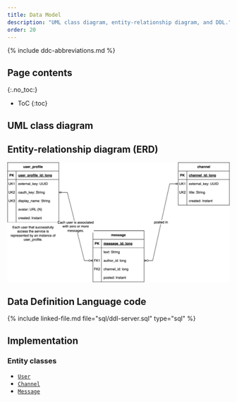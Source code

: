 ```yaml
---
title: Data Model
description: "UML class diagram, entity-relationship diagram, and DDL."
order: 20
---
```


{% include ddc-abbreviations.md %}

## Page contents
{:.no_toc:}

- ToC
{:toc}

## UML class diagram

[//]: # (TODO Use Markdown or Liquid include to show UML class diagram in SVG format, linking to PDF format. )

## Entity-relationship diagram (ERD)

[![Entity-relationship diagram](img/erd.svg)](pdf/erd.pdf)

## Data Definition Language code

{% include linked-file.md file="sql/ddl-server.sql" type="sql" %}

## Implementation

### Entity classes

- [`User`](https://github.com/ddc-java-21/chat/blob/main/server/src/main/java/edu/cnm/deepdive/chat/model/entity/User.java)
- [`Channel`](https://github.com/ddc-java-21/chat/blob/main/server/src/main/java/edu/cnm/deepdive/chat/model/entity/Channel.java)
- [`Message`](https://github.com/ddc-java-21/chat/blob/main/server/src/main/java/edu/cnm/deepdive/chat/model/entity/Message.java)
